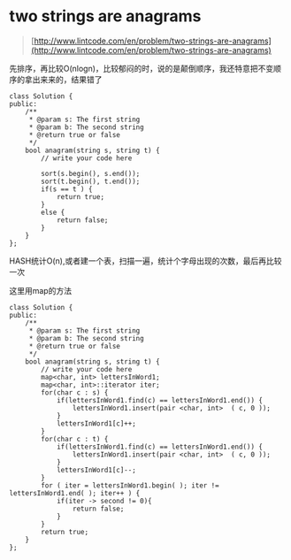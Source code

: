 # two strings are anagrams
>  [http://www.lintcode.com/en/problem/two-strings-are-anagrams](http://www.lintcode.com/en/problem/two-strings-are-anagrams)


先排序，再比较O(nlogn)，比较郁闷的时，说的是颠倒顺序，我还特意把不变顺序的拿出来来的，结果错了

	class Solution {
	public:
	    /**
	     * @param s: The first string
	     * @param b: The second string
	     * @return true or false
	     */
	    bool anagram(string s, string t) {
	        // write your code here

	        sort(s.begin(), s.end());
	        sort(t.begin(), t.end());
	        if(s == t ) {
	            return true;
	        }
	        else {
	            return false;
	        }
	    }
	};

HASH统计O(n),或者建一个表，扫描一遍，统计个字母出现的次数，最后再比较一次

这里用map的方法

	class Solution {
	public:
	    /**
	     * @param s: The first string
	     * @param b: The second string
	     * @return true or false
	     */
	    bool anagram(string s, string t) {
	        // write your code here
	        map<char, int> lettersInWord1;
	        map<char, int>::iterator iter;
	        for(char c : s) {
	            if(lettersInWord1.find(c) == lettersInWord1.end()) {
	                lettersInWord1.insert(pair <char, int>  ( c, 0 ));
	            }
	            lettersInWord1[c]++;
	        }
	        for(char c : t) {
	            if(lettersInWord1.find(c) == lettersInWord1.end()) {
	                lettersInWord1.insert(pair <char, int>  ( c, 0 ));
	            }
	            lettersInWord1[c]--;
	        }
	        for ( iter = lettersInWord1.begin( ); iter != lettersInWord1.end( ); iter++ ) {
	            if(iter -> second != 0){
	                return false;
	            }
	        }
	        return true;
	    }
	};
